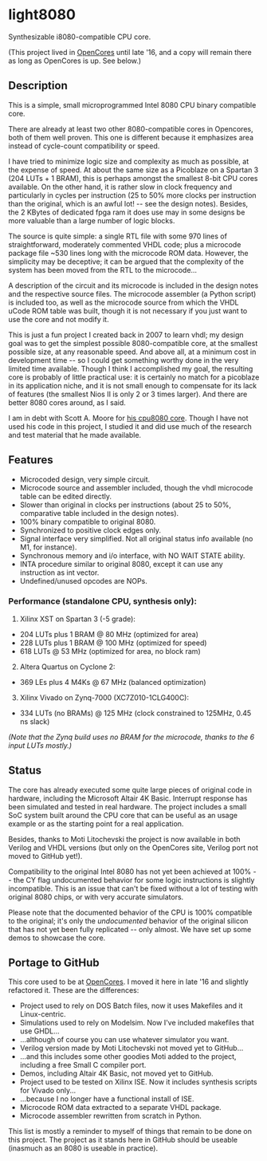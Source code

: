 # light8080
Synthesizable i8080-compatible CPU core.

(This project lived in [OpenCores](https://opencores.org/project,light8080) until late '16, and a copy will remain there as long as OpenCores is up. See below.)

## Description

This is a simple, small microprogrammed Intel 8080 CPU binary compatible core. 

There are already at least two other 8080-compatible cores in Opencores, both of them well proven. This one is different because it emphasizes area instead of cycle-count compatibility or speed. 

I have tried to minimize logic size and complexity as much as possible, at the expense of speed. At about the same size as a Picoblaze on a Spartan 3 (204 LUTs + 1 BRAM), this is perhaps amongst the smallest 8-bit CPU cores available. On the other hand, it is rather slow in clock frequency and particularly in cycles per instruction (25 to 50% more clocks per instruction than the original, which is an awful lot! -- see the design notes). Besides, the 2 KBytes of dedicated fpga ram it does use may in some designs be more valuable than a large number of logic blocks. 

The source is quite simple: a single RTL file with some 970 lines of straightforward, moderately commented VHDL code; plus a microcode package file ~530 lines long with the microcode ROM data. However, the simplicity may be deceptive; it can be argued that the complexity of the system has been moved from the RTL to the microcode... 

A description of the circuit and its microcode is included in the design notes and the respective source files. The microcode assembler (a Python script) is included too, as well as the microcode source from which the VHDL uCode ROM table was built, though it is not necessary if you just want to use the core and not modify it. 

This is just a fun project I created back in 2007 to learn vhdl; my design goal was to get the simplest possible 8080-compatible core, at the smallest possible size, at any reasonable speed. And above all, at a minimum cost in development time -- so I could get something worthy done in the very limited time available.
Though I think I accomplished my goal, the resulting core is probably of little practical use: it is certainly no match for a picoblaze in its application niche, and it is not small enough to compensate for its lack of features (the smallest Nios II is only 2 or 3 times larger). And there are better 8080 cores around, as I said. 

I am in debt with Scott A. Moore for [his cpu8080 core](http://opencores.org/project,cpu8080). Though I have not used his code in this project, I studied it and did use much of the research and test material that he made available. 



## Features

- Microcoded design, very simple circuit.
- Microcode source and assembler included, though the vhdl microcode table can be edited directly.
- Slower than original in clocks per instructions (about 25 to 50%, comparative table included in the design notes).
- 100% binary compatible to original 8080.
- Synchronized to positive clock edges only.
- Signal interface very simplified. Not all original status info available (no M1, for instance).
- Synchronous memory and i/o interface, with NO WAIT STATE ability.
- INTA procedure similar to original 8080, except it can use any instruction as int vector.
- Undefined/unused opcodes are NOPs.



### Performance (standalone CPU, synthesis only): 

1. Xilinx XST on Spartan 3 (-5 grade):
 * 204 LUTs plus 1 BRAM @ 80 MHz (optimized for area)
 * 228 LUTs plus 1 BRAM @ 100 MHz (optimized for speed)
 * 618 LUTs @ 53 MHz (optimized for area, no block ram)

2. Altera Quartus on Cyclone 2:
 * 369 LEs plus 4 M4Ks @ 67 MHz (balanced optimization)
 
3. Xilinx Vivado on Zynq-7000 (XC7Z010-1CLG400C):
 * 334 LUTs (no BRAMs) @ 125 MHz (clock constrained to 125MHz, 0.45 ns slack)

_(Note that the Zynq build uses no BRAM for the microcode, thanks to the 6 input LUTs mostly.)_


## Status 

The core has already executed some quite large pieces of original code in hardware, including the Microsoft Altair 4K Basic.
Interrupt response has been simulated and tested in real hardware.
The project includes a small SoC system built around the CPU core that can be useful as an usage example or as the starting point for a real application.

Besides, thanks to Moti Litochevski the project is now available in both Verilog and VHDL versions (but only on the OpenCores site, Verilog port not moved to GitHub yet!).


Compatibility to the original Intel 8080 has not yet been achieved at 100% -- the CY flag undocumented behavior for some logic instructions is slightly incompatible. This is an issue that can't be fixed without a lot of testing with original 8080 chips, or with very accurate simulators.


Please note that the documented behavior of the CPU is 100% compatible to the original; it's only the *undocumented* behavior of the original silicon that has not yet been fully replicated -- only almost. 
We have set up some demos to showcase the core. 



## Portage to GitHub

This core used to be at [OpenCores](https://opencores.org/project,light8080). I moved it here in late '16 and slightly refactored it. 
These are the differences: 

* Project used to rely on DOS Batch files, now it uses Makefiles and it Linux-centric.
* Simulations used to rely on Modelsim. Now I've included makefiles that use GHDL...
 * ...although of course you can use whatever simulator you want.
* Verilog version made by Moti Litochevski not moved yet to GitHub...
 * ...and this includes some other goodies Moti added to the project, including a free Small C compiler port.
* Demos, including Altair 4K Basic, not moved yet to GitHub.
* Project used to be tested on Xilinx ISE. Now it includes synthesis scripts for Vivado only...
 * ...because I no longer have a functional install of ISE.
* Microcode ROM data extracted to a separate VHDL package.
* Microcode assembler rewritten from scratch in Python.



This list is mostly a reminder to myself of things that remain to be done on this project. The project as it stands here in GitHub should be useable (inasmuch as an 8080 is useable in practice).


